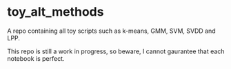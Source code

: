 # toy_alt_methods
 A repo containing all toy scripts such as k-means, GMM, SVM, SVDD and LPP.
 
 This repo is still a work in progress, so beware, I cannot gaurantee that each notebook is perfect.
